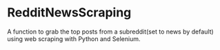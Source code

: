 # RedditNewsScraping
A function to grab the top posts from a subreddit(set to news by default) using web scraping with Python and Selenium.
